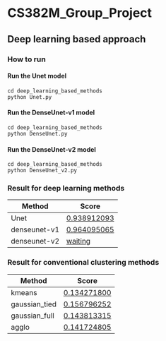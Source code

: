 # CS382M_Group_Project
## Deep learning based approach

### How to run
#### Run the Unet model
```
cd deep_learning_based_methods
python Unet.py
```

#### Run the DenseUnet-v1 model
```
cd deep_learning_based_methods
python DenseUnet.py
```

#### Run the DenseUnet-v2 model
```
cd deep_learning_based_methods
python DenseUnet_v2.py
```
### Result for deep learning methods
| Method  | Score |
| ------------- | ------------- |
| Unet  |  [0.938912093](http://brainiac2.mit.edu/isbi_challenge/content/unet5122) |
| denseunet-v1  | [0.964095065](http://brainiac2.mit.edu/isbi_challenge/content/2021422dense2e30)  |
| denseunet-v2  | [waiting](http://brainiac2.mit.edu/isbi_challenge/content/denseunetv2)  |

### Result for conventional clustering methods
| Method  | Score |
| ------------- | ------------- |
| kmeans  |  [0.134271800](http://brainiac2.mit.edu/isbi_challenge/content/kmeans) |
| gaussian_tied  | [0.156796252](http://brainiac2.mit.edu/isbi_challenge/content/gaussiantied)  |
| gaussian_full  | [0.143813315](http://brainiac2.mit.edu/isbi_challenge/content/gaussianfull)  |
| agglo  | [0.141724805](http://brainiac2.mit.edu/isbi_challenge/content/agglo)  |